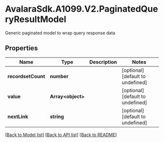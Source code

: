# AvalaraSdk.A1099.V2.PaginatedQueryResultModel
Generic paginated model to wrap query response data

## Properties

Name | Type | Description | Notes
------------ | ------------- | ------------- | -------------
**recordsetCount** | **number** |  | [optional] [default to undefined]
**value** | **Array&lt;object&gt;** |  | [optional] [default to undefined]
**nextLink** | **string** |  | [optional] [default to undefined]

[[Back to Model list]](../../../README.md#documentation-for-models) [[Back to API list]](../../../README.md#documentation-for-api-endpoints) [[Back to README]](../../../README.md)

